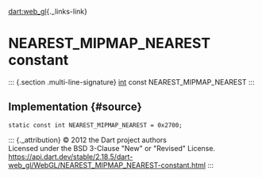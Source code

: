 [dart:web\_gl](../../dart-web_gl/dart-web_gl-library){._links-link}

NEAREST\_MIPMAP\_NEAREST constant
=================================

::: {.section .multi-line-signature}
[int](../../dart-core/int-class) const NEAREST\_MIPMAP\_NEAREST
:::

Implementation {#source}
--------------

``` {.language-dart data-language="dart"}
static const int NEAREST_MIPMAP_NEAREST = 0x2700;
```

::: {._attribution}
© 2012 the Dart project authors\
Licensed under the BSD 3-Clause \"New\" or \"Revised\" License.\
<https://api.dart.dev/stable/2.18.5/dart-web_gl/WebGL/NEAREST_MIPMAP_NEAREST-constant.html>
:::
